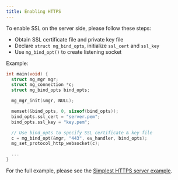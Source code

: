 ```yaml
---
title: Enabling HTTPS
---
```


To enable SSL on the server side, please follow these steps:

- Obtain SSL certificate file and private key file
- Declare `struct mg_bind_opts`, initialize `ssl_cert` and `ssl_key`
- Use `mg_bind_opt()` to create listening socket

Example:

```c
int main(void) {
  struct mg_mgr mgr;
  struct mg_connection *c;
  struct mg_bind_opts bind_opts;

  mg_mgr_init(&mgr, NULL);

  memset(&bind_opts, 0, sizeof(bind_opts));
  bind_opts.ssl_cert = "server.pem";
  bind_opts.ssl_key = "key.pem";

  // Use bind_opts to specify SSL certificate & key file
  c = mg_bind_opt(&mgr, "443", ev_handler, bind_opts);
  mg_set_protocol_http_websocket(c);

  ...
}
```

For the full example, please see the [Simplest HTTPS server example](https://github.com/cesanta/dev/tree/master/mongoose/examples/simplest_web_server_ssl).
